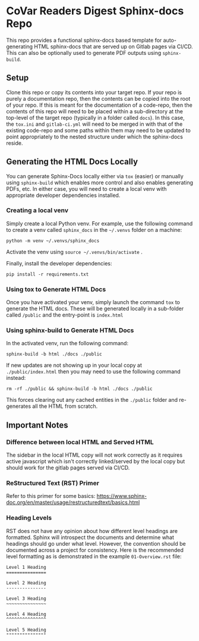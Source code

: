# CoVar Readers Digest Sphinx-docs Repo

This repo provides a functional sphinx-docs based template for auto-generating
HTML sphinx-docs that are served up on Gitlab pages via CI/CD. This can also
be optionally used to generate PDF outputs using `sphinx-build`.

## Setup

Clone this repo or copy its contents into your target repo. If your repo is
purely a documentation repo, then the contents can be copied into the root of
your repo. If this is meant for the documentation of a code-repo, then the
contents of this repo will need to be placed within a sub-directory at the 
top-level of the target repo (typically in a folder called `docs`). In this case,
the `tox.ini` and `gitlab-ci.yml` will need to be merged in with that of the
existing code-repo and some paths within them may need to be updated to point
appropriately to the nested structure under which the sphinx-docs reside.

## Generating the HTML Docs Locally

You can generate Sphinx-Docs locally either via `tox` (easier) or manually
using `sphinx-build` which enables more control and also enables generating PDFs,
etc. In either case, you will need to create a local venv with appropriate
developer dependencies installed.

### Creating a local venv

Simply create a local Python venv. For example, use the following command to
create a venv called `sphinx_docs` in the `~/.venvs` folder on a machine:

`python -m venv ~/.venvs/sphinx_docs`

Activate the venv using `source ~/.venvs/bin/activate` .

Finally, install the developer dependencies:

`pip install -r requirements.txt`

### Using tox to Generate HTML Docs

Once you have activated your venv, simply launch the command `tox` to generate
the HTML docs. These will be generated locally in a sub-folder called `/public`
and the entry-point is `index.html`

### Using sphinx-build to Generate HTML Docs

In the activated venv, run the following command:

```
sphinx-build -b html ./docs ./public
```

If new updates are not showing up in your local copy at `./public/index.html`
then you may need to use the following command instead:

```
rm -rf ./public && sphinx-build -b html ./docs ./public
```

This forces clearing out any cached entities in the `./public` folder and
re-generates all the HTML from scratch.

## Important Notes

### Difference between local HTML and Served HTML

The sidebar in the local HTML copy will not work correctly as it requires active
javascript which isn't correctly linked/served by the local copy but should work
for the gitlab pages served via CI/CD.

### ReStructured Text (RST) Primer

Refer to this primer for some basics: https://www.sphinx-doc.org/en/master/usage/restructuredtext/basics.html

### Heading Levels

RST does not have any opinion about how different level headings are formatted.
Sphinx will introspect the documents and determine what headings should go under
what level. However, the convention should be documented across a project for
consistency. Here is the recommended level formatting as is demonstrated in the
example `01-Overview.rst` file:

```
Level 1 Heading
===============

Level 2 Heading
---------------

Level 3 Heading
~~~~~~~~~~~~~~~

Level 4 Heading
^^^^^^^^^^^^^^^

Level 5 Heading
"""""""""""""""
```

